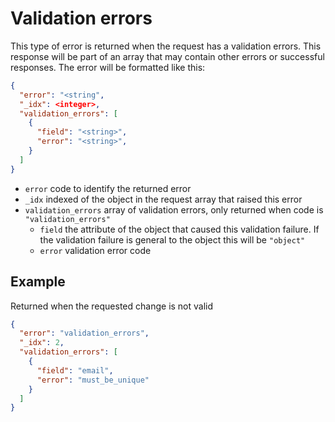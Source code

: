 # Validation errors

This type of error is returned when the request has a validation errors. This response will be part of an array that may contain other errors or successful responses.  The error will be formatted like this:

```JSON
{
  "error": "<string",
  "_idx": <integer>,
  "validation_errors": [
    {
      "field": "<string>",
      "error": "<string>",
    }
  ]
}
```

* `error` code to identify the returned error
* `_idx` indexed of the object in the request array that raised this error
* `validation_errors` array of validation errors, only returned when code is `"validation_errors"`
  * `field` the attribute of the object that caused this validation failure. If the validation failure is general to the object this will be `"object"`
  * `error` validation error code


## Example

Returned when the requested change is not valid

```JSON
{
  "error": "validation_errors",
  "_idx": 2,
  "validation_errors": [
    {
      "field": "email",
      "error": "must_be_unique"
    }
  ]
}
```
